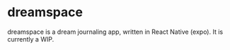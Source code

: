 # dreamspace
dreamspace is a dream journaling app, written in React Native (expo).
It is currently a WIP.
